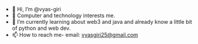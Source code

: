 - 👋 Hi, I’m @vyas-giri
- 👀 Computer and technology interests me.
- 🌱 I’m currently learning about web3 and java and already know a little bit of python and web dev.
- 📫 How to reach me- email: vyasgiri25@gmail.com

<!---
vyas-giri/vyas-giri is a ✨ special ✨ repository because its `README.md` (this file) appears on your GitHub profile.
You can click the Preview link to take a look at your changes.
--->
